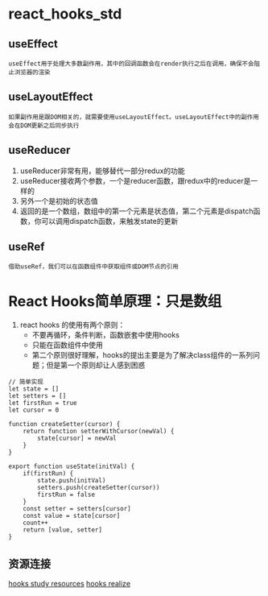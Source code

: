 # react_hooks_std

## useEffect
    useEffect用于处理大多数副作用，其中的回调函数会在render执行之后在调用，确保不会阻止浏览器的渲染

## useLayoutEffect
    如果副作用是跟DOM相关的，就需要使用useLayoutEffect。useLayoutEffect中的副作用会在DOM更新之后同步执行

## useReducer
1. useReducer非常有用，能够替代一部分redux的功能
2. useReducer接收两个参数，一个是reducer函数，跟redux中的reducer是一样的
3. 另外一个是初始的状态值
4. 返回的是一个数组，数组中的第一个元素是状态值，第二个元素是dispatch函数，你可以调用dispatch函数，来触发state的更新

## useRef
    借助useRef，我们可以在函数组件中获取组件或DOM节点的引用


# React Hooks简单原理：只是数组
1. react hooks 的使用有两个原则：
    - 不要再循环，条件判断，函数嵌套中使用hooks
    - 只能在函数组件中使用
    - 第二个原则很好理解，hooks的提出主要是为了解决class组件的一系列问题；但是第一个原则却让人感到困惑
```
// 简单实现
let state = []
let setters = []
let firstRun = true
let cursor = 0

function createSetter(cursor) {
    return function setterWithCursor(newVal) {
        state[cursor] = newVal
    }
}

export function useState(initVal) {
    if(firstRun) {
        state.push(initVal)
        setters.push(createSetter(cursor))
        firstRun = false
    }
    const setter = setters[cursor]
    const value = state[cursor]
    count++ 
    return [value, setter]
}
```

## 资源连接
[hooks study resources](https://zhuanlan.zhihu.com/p/51356920)
[hooks realize](https://segmentfault.com/a/1190000021057476)
